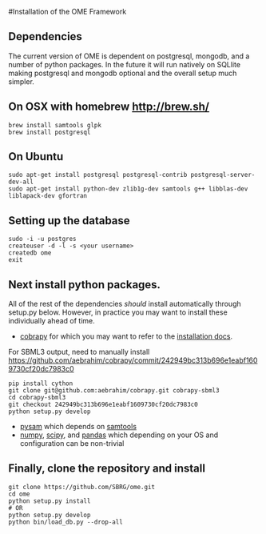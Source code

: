 #Installation of the OME Framework

## Dependencies

The current version of OME is dependent on postgresql, mongodb, and a number of
python packages. In the future it will run natively on SQLlite making postgresql
and mongodb optional and the overall setup much simpler.

## On OSX with homebrew http://brew.sh/

```
brew install samtools glpk
brew install postgresql 
```

## On Ubuntu

```
sudo apt-get install postgresql postgresql-contrib postgresql-server-dev-all 
sudo apt-get install python-dev zlib1g-dev samtools g++ libblas-dev liblapack-dev gfortran
```

## Setting up the database

```
sudo -i -u postgres
createuser -d -l -s <your username>
createdb ome
exit
```

## Next install python packages.

All of the rest of the dependencies *should* install automatically through
setup.py below.  However, in practice you may want to install these individually
ahead of time.

* [cobrapy](https://github.com/opencobra/cobrapy/blob/master/README.md) for which you may want to refer to the [installation docs](https://github.com/opencobra/cobrapy/blob/master/INSTALL.md).

For SBML3 output, need to manually install https://github.com/aebrahim/cobrapy/commit/242949bc313b696e1eabf1609730cf20dc7983c0
```
pip install cython
git clone git@github.com:aebrahim/cobrapy.git cobrapy-sbml3
cd cobrapy-sbml3
git checkout 242949bc313b696e1eabf1609730cf20dc7983c0
python setup.py develop
```

* [pysam](https://github.com/pysam-developers/pysam) which depends on [samtools](http://samtools.sourceforge.net/)
* [numpy](http://www.numpy.org/), [scipy](http://www.scipy.org/), and [pandas](http://pandas.pydata.org/) which depending on your OS and configuration can be non-trivial

## Finally, clone the repository and install

```
git clone https://github.com/SBRG/ome.git
cd ome
python setup.py install
# OR
python setup.py develop
python bin/load_db.py --drop-all
```
